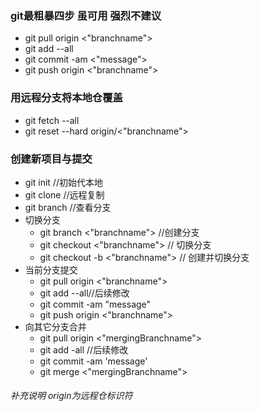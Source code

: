 ### git最粗暴四步 虽可用 强烈不建议
+ git pull origin <"branchname">
+ git add --all
+ git commit -am <"message">
+ git push origin <"branchname">

### 用远程分支将本地仓覆盖
+ git fetch --all
+ git reset --hard origin/<"branchname">

### 创建新项目与提交
+ git init //初始代本地
+ git clone <url> //远程复制
+ git branch //查看分支
+ 切换分支
    + git branch <"branchname"> //创建分支
    + git checkout <"branchname"> // 切换分支
    + git checkout -b <"branchname"> // 创建并切换分支
+ 当前分支提交
    + git pull origin <"branchname">
    + git add --all//后续修改
    + git commit -am "message"
    + git push origin <"branchname">
+ 向其它分支合并
    + git pull origin <"mergingBranchname">
    + git add -all //后续修改
    + git commit -am 'message'
    + git merge <"mergingBranchname">

###### 补充说明 origin为远程仓标识符 